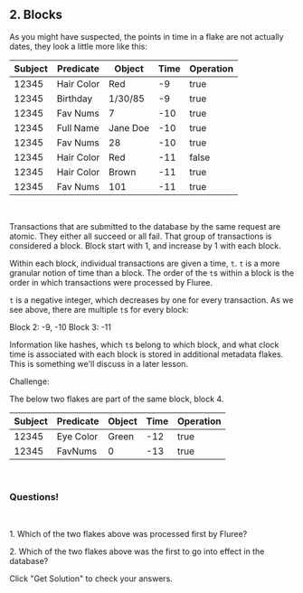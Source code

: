 ## 2. Blocks

As you might have suspected, the points in time in a flake are not actually dates, they look a little more like this:

Subject | Predicate | Object | Time | Operation
-- | -- | -- | -- | --
12345 | Hair Color | Red | -9 | true
12345 | Birthday | 1/30/85 | -9 | true
12345 | Fav Nums | 7 | -10 | true
12345 | Full Name | Jane Doe | -10 | true
12345 | Fav Nums | 28 | -10 | true
12345 | Hair Color | Red | -11 | false
12345 | Hair Color | Brown | -11 | true
12345 | Fav Nums | 101 | -11 | true
<br/>

Transactions that are submitted to the database by the same request are atomic. They either all succeed or all fail. That group of transactions is considered a block. Block start with 1, and increase by 1 with each block.

Within each block, individual transactions are given a time, `t`. `t` is a more granular notion of time than a block. The order of the `t`s within a block is the order in which transactions were processed by Fluree. 

`t` is a negative integer, which decreases by one for every transaction. As we see above, there are multiple `t`s for every block:

Block 2: -9, -10
Block 3: -11

Information like hashes, which `t`s belong to which block, and what clock time is associated with each block is stored in additional metadata flakes. This is something we'll discuss in a later lesson. 

Challenge: 

The below two flakes are part of the same block, block 4. 


Subject | Predicate | Object | Time | Operation
-- | -- | -- | -- | --
12345 | Eye Color | Green | -12 | true
12345 | FavNums | 0 | -13 | true

<br/>

<div class="challenge">
<h3>Questions!</h3>
<br/>
<p>1. Which of the two flakes above was processed first by Fluree? </p>
<p>2. Which of the two flakes above was the first to go into effect in the database? </p>
<p>Click "Get Solution" to check your answers. </p>
</div>
<br/>
<br/>
